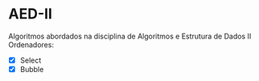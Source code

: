 # AED-II
Algoritmos abordados na disciplina de Algoritmos e Estrutura de Dados II
Ordenadores:
- [X] Select
- [X] Bubble
